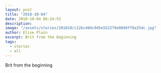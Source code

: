 ```yaml
---
layout: post
title: "2018-10-04"
date: 2018-10-04 06:24:53
description: 
image: "/assets/stories/201810/c12bc404c045e552279e889dff9a25dc.jpg"
author: Elise Plain
excerpt: Brit from the beginning
tags: 
  - stories
  - all
---
```


Brit from the beginning
<p></p>
